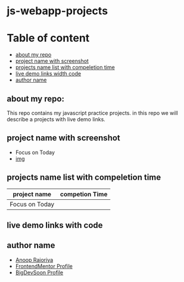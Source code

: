 # js-webapp-projects

# Table of content
- [about my repo](#about-my-repo)
- [project name with screenshot](#project-name-width-screenshot)
- [projects name list with compeletion time](#projects-name-list-with-compeletion-time)
- [live demo links width code](#live-demo-links-width-code)
- [author name](#author-name)

## about my repo:
This repo contains my javascript practice projects. in this repo we will describe a projects with live demo links.

## project name with screenshot
- Focus on Today
- [img]()

## projects name list with compeletion time
| project name | competion Time |
| ------------ | -------------- |
| Focus on Today | |


## live demo links with code


## author name
- [Anoop Rajoriya]()
- [FrontendMentor Profile]()
- [BigDevSoon Profile]()